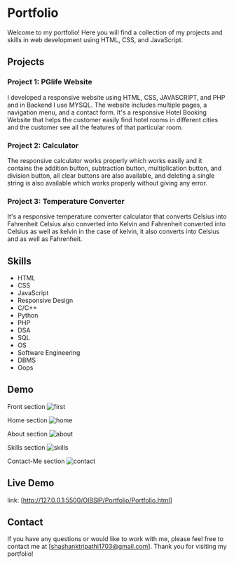
# Portfolio 

Welcome to my portfolio! Here you will find a collection of my projects and skills in web development using HTML, CSS, and JavaScript.

## Projects

### Project 1: PGlife Website
I developed a responsive website using HTML, CSS, JAVASCRIPT, and PHP and in Backend I use MYSQL. The website includes multiple pages, a navigation menu, and a contact form.
It's a responsive Hotel Booking Website that helps the customer easily find hotel rooms in different cities and the customer see all the features of that particular room.

### Project 2: Calculator
The responsive calculator works properly which works easily and it contains the addition button, subtraction button, multiplication button, and division button, all clear buttons are also available, and deleting a single string is also available which works properly without giving any error.

### Project 3: Temperature Converter
It's a responsive temperature converter calculator that converts Celsius into Fahrenheit Celsius also converted into Kelvin and Fahrenheit converted into Celsius as well as kelvin in the case of kelvin, it also converts into Celsius and as well as Fahrenheit.

## Skills

- HTML
- CSS
- JavaScript
- Responsive Design
- C/C++
- Python
- PHP
- DSA
- SQL
- OS
- Software Engineering
- DBMS
- Oops

## Demo
Front section
![first](https://github.com/Shashanktriathi1703/Portfolio/assets/105815482/d9ce9ab5-cc00-452a-a65c-4459043d89df)


Home section
![home](https://github.com/Shashanktriathi1703/Portfolio/assets/105815482/e764166a-72ef-4654-baa3-f8c4f34752af)


About section
![about](https://github.com/Shashanktriathi1703/Portfolio/assets/105815482/8e2c8fde-4b4b-4e0d-9e91-73e152c57a05)


Skills section
![skills](https://github.com/Shashanktriathi1703/Portfolio/assets/105815482/da114176-5335-4bca-ab5f-b8940973a9dd)


Contact-Me section
![contact](https://github.com/Shashanktriathi1703/Portfolio/assets/105815482/043de654-f07b-420e-8a61-4ad555b61ab1)



## Live Demo
link: [http://127.0.0.1:5500/OIBSIP/Portfolio/Portfolio.html]



## Contact

If you have any questions or would like to work with me, please feel free to contact me at [shashanktripathi1703@gmail.com]. Thank you for visiting my portfolio!
